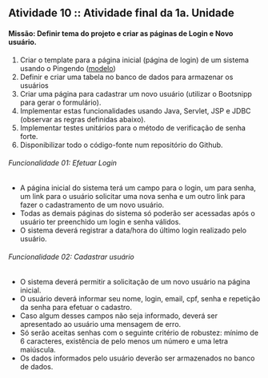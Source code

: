 ## Atividade 10 :: Atividade final da 1a. Unidade
#### Missão: Definir tema do projeto e criar as páginas de Login e Novo usuário. 

1. Criar o template para a página inicial (página de login) de um sistema usando o Pingendo (<a href="Template-PaginaInicial.png">modelo</a>)
2. Definir e criar uma tabela no banco de dados para armazenar os usuários
3. Criar uma página para cadastrar um novo usuário (utilizar o Bootsnipp para gerar o formulário).
3. Implementar estas funcionalidades usando Java, Servlet, JSP e JDBC (observar as regras definidas abaixo).
4. Implementar testes unitários para o método de verificação de senha forte.
5. Disponibilizar todo o código-fonte num repositório do Github.

###### Funcionalidade 01: Efetuar Login

* A página inicial do sistema terá um campo para o login, um para senha, um link para o usuário solicitar uma nova senha e um outro link para fazer o cadastramento de um novo usuário.
* Todas as demais páginas do sistema só poderão ser acessadas após o usuário ter preenchido um login e senha válidos.
* O sistema deverá registrar a data/hora do último login realizado pelo usuário.
 
###### Funcionalidade 02: Cadastrar usuário

* O sistema deverá permitir a solicitação de um novo usuário na página inicial.
* O usuário deverá informar seu nome, login, email, cpf, senha e repetição da senha para efetuar o cadastro.
* Caso algum desses campos não seja informado, deverá ser apresentado ao usuário uma mensagem de erro.
* Só serão aceitas senhas com o seguinte critério de robustez: mínimo de 6 caracteres, existência de pelo menos um número e uma letra maiúscula.
* Os dados informados pelo usuário deverão ser armazenados no banco de dados.

